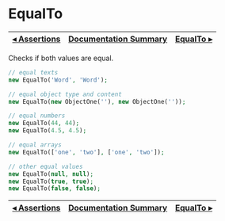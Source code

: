# EqualTo

[◂ Assertions](03-assertions.md) | [Documentation Summary](index.md) | [EqualTo ▸](04-notequalto.md)
-- | -- | --

Checks if both values ​​are equal.

```php
// equal texts
new EqualTo('Word', 'Word');

// equal object type and content
new EqualTo(new ObjectOne(''), new ObjectOne(''));

// equal numbers
new EqualTo(44, 44);
new EqualTo(4.5, 4.5);

// equal arrays
new EqualTo(['one', 'two'], ['one', 'two']);

// other equal values
new EqualTo(null, null);
new EqualTo(true, true);
new EqualTo(false, false);
```

[◂ Assertions](03-assertions.md) | [Documentation Summary](index.md) | [EqualTo ▸](04-notequalto.md)
-- | -- | --
